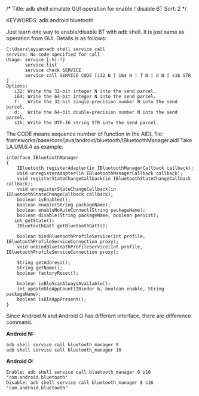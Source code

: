 /*
  Title: adb shell simulate GUI operation for enable / disable BT
  Sort: 2
  */

KEYWORDS: adb android bluetooth

Just learn one way to enable/disable BT with adb shell. It is just same as operation from GUI.
Details is as follows:

```
C:\Users\ayuan>adb shell service call
service: No code specified for call
Usage: service [-h|-?]
       service list
       service check SERVICE
       service call SERVICE CODE [i32 N | i64 N | f N | d N | s16 STR ] ...
Options:
   i32: Write the 32-bit integer N into the send parcel.
   i64: Write the 64-bit integer N into the send parcel.
   f:   Write the 32-bit single-precision number N into the send parcel.
   d:   Write the 64-bit double-precision number N into the send parcel.
   s16: Write the UTF-16 string STR into the send parcel.
```

The CODE means sequence number of function in the AIDL file: frameworks/base/core/java/android/bluetooth/IBluetoothManager.aidl
Take LA.UM.6.4 as example:

```
interface IBluetoothManager
{
    IBluetooth registerAdapter(in IBluetoothManagerCallback callback);
    void unregisterAdapter(in IBluetoothManagerCallback callback);
    void registerStateChangeCallback(in IBluetoothStateChangeCallback callback);
    void unregisterStateChangeCallback(in IBluetoothStateChangeCallback callback);
    boolean isEnabled();
    boolean enable(String packageName);
    boolean enableNoAutoConnect(String packageName);
    boolean disable(String packageName, boolean persist);
   int getState();
    IBluetoothGatt getBluetoothGatt();

    boolean bindBluetoothProfileService(int profile, IBluetoothProfileServiceConnection proxy);
    void unbindBluetoothProfileService(int profile, IBluetoothProfileServiceConnection proxy);

    String getAddress();
    String getName();
    boolean factoryReset();

    boolean isBleScanAlwaysAvailable();
    int updateBleAppCount(IBinder b, boolean enable, String packageName);
    boolean isBleAppPresent();
}
```

Since Android N and Android O has different interface, there are difference command.

**Android N:**

```
adb shell service call bluetooth_manager 8
adb shell service call bluetooth_manager 10
```


**Android O:**

```
Enable: adb shell service call bluetooth_manager 6 s16 "com.android.bluetooth"
Disable: adb shell service call bluetooth_manager 8 s16 "com.android.bluetooth"
```



